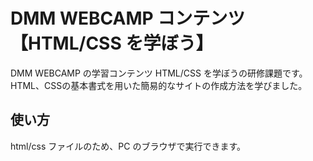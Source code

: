 # DMM WEBCAMP コンテンツ【HTML/CSS を学ぼう】

DMM WEBCAMP の学習コンテンツ HTML/CSS を学ぼうの研修課題です。  
HTML、CSSの基本書式を用いた簡易的なサイトの作成方法を学びました。

## 使い方

html/css ファイルのため、PC のブラウザで実行できます。
